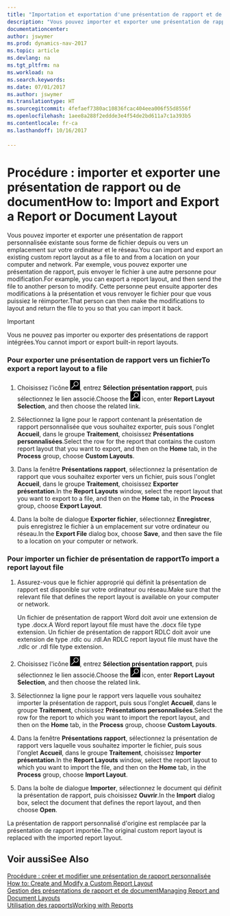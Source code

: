 ```yaml
---
title: "Importation et exportation d'une présentation de rapport et de document"
description: "Vous pouvez importer et exporter une présentation de rapport personnalisée existante sous forme de fichier depuis ou vers un emplacement sur votre ordinateur et le réseau."
documentationcenter: 
author: jswymer
ms.prod: dynamics-nav-2017
ms.topic: article
ms.devlang: na
ms.tgt_pltfrm: na
ms.workload: na
ms.search.keywords: 
ms.date: 07/01/2017
ms.author: jswymer
ms.translationtype: HT
ms.sourcegitcommit: 4fefaef7380ac10836fcac404eea006f55d8556f
ms.openlocfilehash: 1aee8a288f2eddde3e4f54de2bd611a7c1a393b5
ms.contentlocale: fr-ca
ms.lasthandoff: 10/16/2017

---
```

# <a name="how-to-import-and-export-a-report-or-document-layout"></a><span data-ttu-id="d21ef-103">Procédure : importer et exporter une présentation de rapport ou de document</span><span class="sxs-lookup"><span data-stu-id="d21ef-103">How to: Import and Export a Report or Document Layout</span></span>
<span data-ttu-id="d21ef-104">Vous pouvez importer et exporter une présentation de rapport personnalisée existante sous forme de fichier depuis ou vers un emplacement sur votre ordinateur et le réseau.</span><span class="sxs-lookup"><span data-stu-id="d21ef-104">You can import and export an existing custom report layout as a file to and from a location on your computer and network.</span></span> <span data-ttu-id="d21ef-105">Par exemple, vous pouvez exporter une présentation de rapport, puis envoyer le fichier à une autre personne pour modification.</span><span class="sxs-lookup"><span data-stu-id="d21ef-105">For example, you can export a report layout, and then send the file to another person to modify.</span></span> <span data-ttu-id="d21ef-106">Cette personne peut ensuite apporter des modifications à la présentation et vous renvoyer le fichier pour que vous puissiez le réimporter.</span><span class="sxs-lookup"><span data-stu-id="d21ef-106">That person can then make the modifications to layout and return the file to you so that you can import it back.</span></span>  
  
> [!IMPORTANT]  
>  <span data-ttu-id="d21ef-107">Vous ne pouvez pas importer ou exporter des présentations de rapport intégrées.</span><span class="sxs-lookup"><span data-stu-id="d21ef-107">You cannot import or export built-in report layouts.</span></span>  
  
### <a name="to-export-a-report-layout-to-a-file"></a><span data-ttu-id="d21ef-108">Pour exporter une présentation de rapport vers un fichier</span><span class="sxs-lookup"><span data-stu-id="d21ef-108">To export a report layout to a file</span></span>  
  
1.  <span data-ttu-id="d21ef-109">Choisissez l'icône ![Page ou rapport pour la recherche](media/ui-search/search_small.png "icône Page ou rapport pour la recherche"), entrez **Sélection présentation rapport**, puis sélectionnez le lien associé.</span><span class="sxs-lookup"><span data-stu-id="d21ef-109">Choose the ![Search for Page or Report](media/ui-search/search_small.png "Search for Page or Report icon") icon, enter **Report Layout Selection**, and then choose the related link.</span></span>  
  
2.  <span data-ttu-id="d21ef-110">Sélectionnez la ligne pour le rapport contenant la présentation de rapport personnalisée que vous souhaitez exporter, puis sous l'onglet **Accueil**, dans le groupe **Traitement**, choisissez **Présentations personnalisées**.</span><span class="sxs-lookup"><span data-stu-id="d21ef-110">Select the row for the report that contains the custom report layout that you want to export, and then on the **Home** tab, in the **Process** group, choose **Custom Layouts**.</span></span>  
  
3.  <span data-ttu-id="d21ef-111">Dans la fenêtre **Présentations rapport**, sélectionnez la présentation de rapport que vous souhaitez exporter vers un fichier, puis sous l'onglet **Accueil**, dans le groupe **Traitement**, choisissez **Exporter présentation**.</span><span class="sxs-lookup"><span data-stu-id="d21ef-111">In the **Report Layouts** window, select the report layout that you want to export to a file, and then on the **Home** tab, in the **Process** group, choose **Export Layout**.</span></span>  
  
4.  <span data-ttu-id="d21ef-112">Dans la boîte de dialogue **Exporter fichier**, sélectionnez **Enregistrer**, puis enregistrez le fichier à un emplacement sur votre ordinateur ou réseau.</span><span class="sxs-lookup"><span data-stu-id="d21ef-112">In the **Export File** dialog box, choose **Save**, and then save the file to a location on your computer or network.</span></span>  
  
### <a name="to-import-a-report-layout-file"></a><span data-ttu-id="d21ef-113">Pour importer un fichier de présentation de rapport</span><span class="sxs-lookup"><span data-stu-id="d21ef-113">To import a report layout file</span></span>  
  
1.  <span data-ttu-id="d21ef-114">Assurez-vous que le fichier approprié qui définit la présentation de rapport est disponible sur votre ordinateur ou réseau.</span><span class="sxs-lookup"><span data-stu-id="d21ef-114">Make sure that the relevant file that defines the report layout is available on your computer or network.</span></span>  
  
     <span data-ttu-id="d21ef-115">Un fichier de présentation de rapport Word doit avoir une extension de type .docx.</span><span class="sxs-lookup"><span data-stu-id="d21ef-115">A Word report layout file must have the .docx file type extension.</span></span> <span data-ttu-id="d21ef-116">Un fichier de présentation de rapport RDLC doit avoir une extension de type .rdlc ou .rdl.</span><span class="sxs-lookup"><span data-stu-id="d21ef-116">An RDLC report layout file must have the .rdlc or .rdl file type extension.</span></span>  
  
2.  <span data-ttu-id="d21ef-117">Choisissez l'icône ![Page ou rapport pour la recherche](media/ui-search/search_small.png "icône Page ou rapport pour la recherche"), entrez **Sélection présentation rapport**, puis sélectionnez le lien associé.</span><span class="sxs-lookup"><span data-stu-id="d21ef-117">Choose the ![Search for Page or Report](media/ui-search/search_small.png "Search for Page or Report icon") icon, enter **Report Layout Selection**, and then choose the related link.</span></span>  
  
3.  <span data-ttu-id="d21ef-118">Sélectionnez la ligne pour le rapport vers laquelle vous souhaitez importer la présentation de rapport, puis sous l'onglet **Accueil**, dans le groupe **Traitement**, choisissez **Présentations personnalisées**.</span><span class="sxs-lookup"><span data-stu-id="d21ef-118">Select the row for the report to which you want to import the report layout, and then on the **Home** tab, in the **Process** group, choose **Custom Layouts**.</span></span>  
  
4.  <span data-ttu-id="d21ef-119">Dans la fenêtre **Présentations rapport**, sélectionnez la présentation de rapport vers laquelle vous souhaitez importer le fichier, puis sous l'onglet **Accueil**, dans le groupe **Traitement**, choisissez **Importer présentation**.</span><span class="sxs-lookup"><span data-stu-id="d21ef-119">In the **Report Layouts** window, select the report layout to which you want to import the file, and then on the **Home** tab, in the **Process** group, choose **Import Layout**.</span></span>  
  
5.  <span data-ttu-id="d21ef-120">Dans la boîte de dialogue **Importer**, sélectionnez le document qui définit la présentation de rapport, puis choisissez **Ouvrir**.</span><span class="sxs-lookup"><span data-stu-id="d21ef-120">In the **Import** dialog box, select the document that defines the report layout, and then choose **Open**.</span></span>  
  
 <span data-ttu-id="d21ef-121">La présentation de rapport personnalisé d'origine est remplacée par la présentation de rapport importée.</span><span class="sxs-lookup"><span data-stu-id="d21ef-121">The original custom report layout is replaced with the imported report layout.</span></span>  
  
## <a name="see-also"></a><span data-ttu-id="d21ef-122">Voir aussi</span><span class="sxs-lookup"><span data-stu-id="d21ef-122">See Also</span></span>  
 <span data-ttu-id="d21ef-123">[Procédure : créer et modifier une présentation de rapport personnalisée](ui-how-create-custom-report-layout.md) </span><span class="sxs-lookup"><span data-stu-id="d21ef-123">[How to: Create and Modify a Custom Report Layout](ui-how-create-custom-report-layout.md) </span></span>  
 [<span data-ttu-id="d21ef-124">Gestion des présentations de rapport et de document</span><span class="sxs-lookup"><span data-stu-id="d21ef-124">Managing Report and Document Layouts</span></span>](ui-manage-report-layouts.md)  
 [<span data-ttu-id="d21ef-125">Utilisation des rapports</span><span class="sxs-lookup"><span data-stu-id="d21ef-125">Working with Reports</span></span>](ui-work-report.md)    
